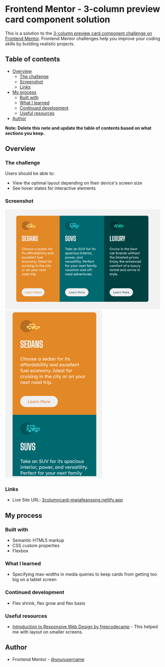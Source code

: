 # Frontend Mentor - 3-column preview card component solution

This is a solution to the [3-column preview card component challenge on Frontend Mentor](https://www.frontendmentor.io/challenges/3column-preview-card-component-pH92eAR2-). Frontend Mentor challenges help you improve your coding skills by building realistic projects. 

## Table of contents

- [Overview](#overview)
  - [The challenge](#the-challenge)
  - [Screenshot](#screenshot)
  - [Links](#links)
- [My process](#my-process)
  - [Built with](#built-with)
  - [What I learned](#what-i-learned)
  - [Continued development](#continued-development)
  - [Useful resources](#useful-resources)
- [Author](#author)

**Note: Delete this note and update the table of contents based on what sections you keep.**

## Overview

### The challenge

Users should be able to:

- View the optimal layout depending on their device's screen size
- See hover states for interactive elements

### Screenshot

![Desktop](./images/preview-desktop.png)
![Mobile](./images/preview-mobile.png)

### Links

- Live Site URL: [3columncard-mwiafeansong.netlify.app](https://3columncard-mwiafeansong.netlify.app/)

## My process

### Built with

- Semantic HTML5 markup
- CSS custom properties
- Flexbox

### What I learned

- Specifying max-widths in media queries to keep cards from getting too big on a tablet screen

### Continued development

- Flex shrink, flex grow and flex basis

### Useful resources

- [Introduction to Responsive Web Design by freecodecamp](https://www.youtube.com/watch?v=srvUrASNj0s&t=1066s) - This helped me with layout on smaller screens.

## Author

- Frontend Mentor - [@yourusername](https://www.frontendmentor.io/profile/mwiafeansong)